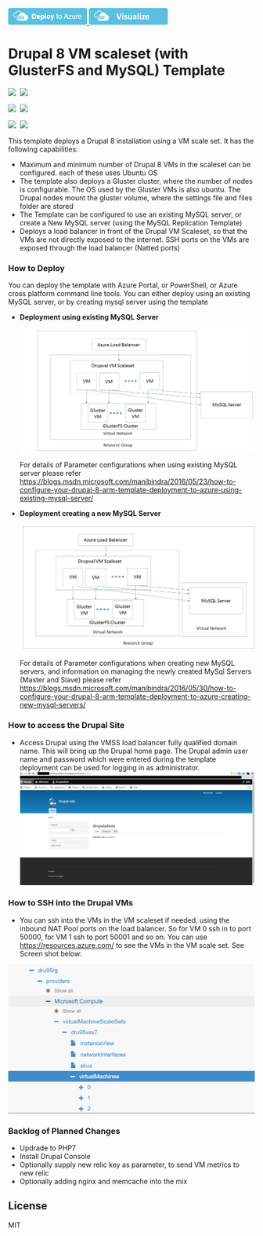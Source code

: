 <a href="https://portal.azure.com/#create/Microsoft.Template/uri/https%3A%2F%2Fraw.githubusercontent.com%2FAzure%2Fazure-quickstart-templates%2Fmaster%2F301-drupal8-vmss-glusterfs-mysql%2Fazuredeploy.json" target="_blank">
    <img src="https://raw.githubusercontent.com/Azure/azure-quickstart-templates/master/1-CONTRIBUTION-GUIDE/images/deploytoazure.png"/>
</a>
<a href="http://armviz.io/#/?load=https%3A%2F%2Fraw.githubusercontent.com%2FAzure%2Fazure-quickstart-templates%2Fmaster%2F301-drupal8-vmss-glusterfs-mysql%2Fazuredeploy.json" target="_blank">
  <img src="https://raw.githubusercontent.com/Azure/azure-quickstart-templates/master/1-CONTRIBUTION-GUIDE/images/visualizebutton.png"/>
</a>

# Drupal 8 VM scaleset (with GlusterFS and MySQL) Template

<IMG SRC="https://azurequickstartsservice.blob.core.windows.net/badges/301-drupal8-vmss-glusterfs-mysql/PublicLastTestDate.svg" />&nbsp;
<IMG SRC="https://azurequickstartsservice.blob.core.windows.net/badges/301-drupal8-vmss-glusterfs-mysql/PublicDeployment.svg" />&nbsp;

<IMG SRC="https://azurequickstartsservice.blob.core.windows.net/badges/301-drupal8-vmss-glusterfs-mysql/FairfaxLastTestDate.svg" />&nbsp;
<IMG SRC="https://azurequickstartsservice.blob.core.windows.net/badges/301-drupal8-vmss-glusterfs-mysql/FairfaxDeployment.svg" />&nbsp;

<IMG SRC="https://azurequickstartsservice.blob.core.windows.net/badges/301-drupal8-vmss-glusterfs-mysql/BestPracticeResult.svg" />&nbsp;
<IMG SRC="https://azurequickstartsservice.blob.core.windows.net/badges/301-drupal8-vmss-glusterfs-mysql/CredScanResult.svg" />&nbsp;

This template deploys a Drupal 8 installation using a VM scale set.  It has the following capabilities:

- Maximum and minimum number of Drupal 8 VMs in the scaleset can be configured. each of these uses Ubuntu OS
- The template also deploys a Gluster cluster, where the number of nodes is configurable. The OS used by the Gluster VMs is also ubuntu. The Drupal nodes mount the gluster volume, where the settings file and files folder are stored
- The Template can be configured to use an existing MySQL server, or create a New MySQL server (using the MySQL Replication Template)
- Deploys a load balancer in front of the Drupal VM Scaleset, so that the VMs are not directly exposed to the internet.  SSH ports on the VMs are exposed through the load balancer (Natted ports)

### How to Deploy
You can deploy the template with Azure Portal, or PowerShell, or Azure cross platform command line tools.
You can either deploy using an existing MySQL server, or by creating mysql server using the template  
* **Deployment using existing MySQL Server**
  
  ![Deployment Overview - Existing MySQL Server](https://raw.githubusercontent.com/Azure/azure-quickstart-templates/master/301-drupal8-vmss-glusterfs-mysql/images/Drupal%208%20ARM%20template%20overview.jpg "Deployment Overview - Existing MySQL Server")
  
  For details of Parameter configurations when using existing MySQL server please refer https://blogs.msdn.microsoft.com/manibindra/2016/05/23/how-to-configure-your-drupal-8-arm-template-deployment-to-azure-using-existing-mysql-server/ 

* **Deployment creating a new MySQL Server**

  ![Deployment Overview - New MySQL Server](https://raw.githubusercontent.com/Azure/azure-quickstart-templates/master/301-drupal8-vmss-glusterfs-mysql/images/Deployment%20with%20new%20mysql%20server.jpg "Deployment Overview - New MySQL Server")
  
  For details of Parameter configurations when creating new MySQL servers, and information on managing the newly created MySql Servers (Master and Slave)  please refer https://blogs.msdn.microsoft.com/manibindra/2016/05/30/how-to-configure-your-drupal-8-arm-template-deployment-to-azure-creating-new-mysql-servers/

### How to access the Drupal Site
* Access Drupal using the VMSS load balancer fully qualified domain name.  This will bring up the Drupal home page.  The Drupal admin user name and password which were entered during the template deployment can be used for logging in as administrator.
 ![How to Access Drupal site](https://raw.githubusercontent.com/Azure/azure-quickstart-templates/master/301-drupal8-vmss-glusterfs-mysql/images/AccessingDrupalSite.jpg "Access Drupal Site")

### How to SSH into the Drupal VMs
* You can ssh into the VMs in the VM scaleset if needed, using the inbound NAT Pool ports on the load balancer. So for VM 0 ssh in to port 50000, for VM 1 ssh to port 50001 and so on. You can use https://resources.azure.com/ to see the VMs in the VM scale set. See Screen shot below:

 ![SSH into Drupal VMs](https://raw.githubusercontent.com/Azure/azure-quickstart-templates/master/301-drupal8-vmss-glusterfs-mysql/images/azureResourceExplorer.png "SSH into Drupal VMs")

### Backlog of Planned Changes
* Updrade to PHP7 
* Install Drupal Console 
* Optionally supply new relic key as parameter, to send VM metrics to new relic
* Optionally adding nginx and memcache into the mix

License
----

MIT


